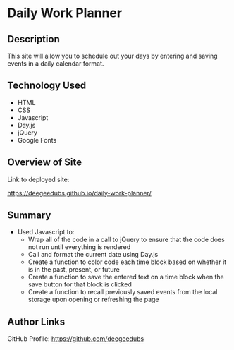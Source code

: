 # Daily Work Planner

## Description
This site will allow you to schedule out your days by entering and saving events in a daily calendar format.

## Technology Used
* HTML
* CSS
* Javascript
* Day.js
* jQuery
* Google Fonts

## Overview of Site

Link to deployed site:

https://deegeedubs.github.io/daily-work-planner/



## Summary
* Used Javascript to:
  - Wrap all of the code in a call to jQuery to ensure that the code does not run until everything is rendered
  - Call and format the current date using Day.js
  - Create a function to color code each time block based on whether it is in the past, present, or future
  - Create a function to save the entered text on a time block when the save button for that block is clicked
  - Create a function to recall previously saved events from the local storage upon opening or refreshing the page

## Author Links

GitHub Profile: https://github.com/deegeedubs